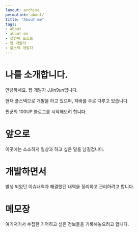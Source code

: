 ```yaml
---
layout: archive
permalink: about/
title: "About me"
tags:
- about
- about me
- 첫번째 포스트
- 웹 개발자
- 풀스택 개발자
---
```


# 나를 소개합니다.
안녕하세요. 웹 개발자 JJin9un입니다.

현재 풀스택으로 개발을 하고 있으며, 자바를 주로 다루고 있습니다.

찐군의 100UP 블로그를 시작해보려 합니다.

# 앞으로
이곳에는 소소하게 일상과 하고 싶은 말을 남길겁니다.

# 개발하면서
발생 되었던 이슈내역과 해결했던 내역을 정리하고 관리하려고 합니다.

# 메모장
여기저기서 수집한 기억하고 싶은 정보들을 기록해놓으려고 합니다.